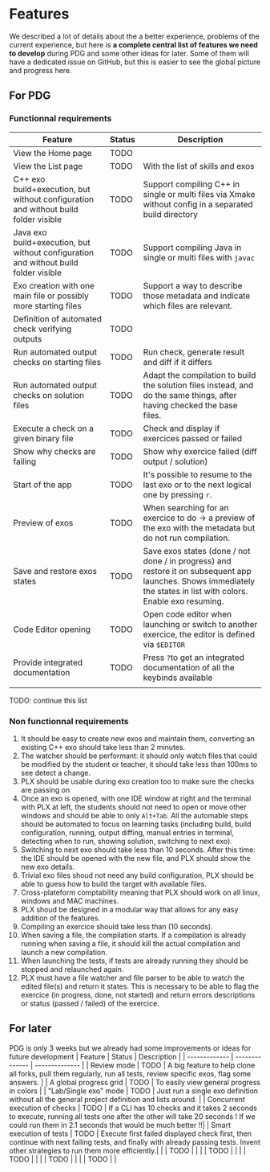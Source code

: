 # Features

We described a lot of details about the a better experience, problems of the current experience, but here is **a complete central list of features we need to develop** during PDG and some other ideas for later. Some of them will have a dedicated issue on GitHub, but this is easier to see the global picture and progress here.

## For PDG
### Functionnal requirements
| Feature                                                                              | Status | Description                                                                                                             |
| ------------------------------------------------------------------------------------ | ------ | ----------------------------------------------------------------------------------------------------------------------- |
| View the Home page                                                                   | TODO   |                                                                                                                         |
| View the List page                                                                   | TODO   | With the list of skills and exos                                                                                        |
| C++ exo build+execution, but without configuration and without build folder visible  | TODO   | Support compiling C++ in single or multi files via Xmake without config in a separated build directory                  |
| Java exo build+execution, but without configuration and without build folder visible | TODO   | Support compiling Java in single or multi files with `javac`                                                            |
| Exo creation with one main file or possibly more starting files                      | TODO   | Support a way to describe those metadata and indicate which files are relevant.                                         |
| Definition of automated check verifying outputs                                      | TODO   |                                                                                                                         |
| Run automated output checks on starting files                                        | TODO   | Run check, generate result and diff if it differs                                                                       |
| Run automated output checks on solution files                                        | TODO   | Adapt the compilation to build the solution files instead, and do the same things, after having checked the base files. |
| Execute a check on a given binary file                                                                   | TODO   | Check and display if exercices passed or failed                                                                         |
| Show why checks are failing | TODO   | Show why exercice failed (diff output / solution)                                                                       |
| Start of the app                                                                  | TODO   | It's possible to resume to the last exo or to the next logical one by pressing `r`. |
| Preview of exos                                                                      | TODO   | When searching for an exercice to do -> a preview of the exo with the metadata but do not run compilation.                      |
| Save and restore exos states                                                               | TODO   | Save exos states (done / not done / in progress) and restore it on subsequent app launches. Shows immediately the states in list with colors. Enable exo resuming.    |
| Code Editor opening                                                                  | TODO   | Open code editor when launching or switch to another exercice, the editor is defined via `$EDITOR`                                                                             |
| Provide integrated documentation                                                     | TODO   | Press `?`to get an integrated documentation of all the keybinds available                              |
|                                                                                      |        |                                                                                                                         |

TODO: continue this list

### Non functionnal requirements
1. It should be easy to create new exos and maintain them, converting an existing C++ exo should take less than 2 minutes.
1. The watcher should be performant: it should only watch files that could be modified by the student or teacher, it should take less than 100ms to see detect a change.
1. PLX should be usable during exo creation too to make sure the checks are passing on
1. Once an exo is opened, with one IDE window at right and the terminal with PLX at left, the students should not need to open or move other windows and should be able to only `Alt+Tab`. All the automable steps should be automated to focus on learning tasks (including build, build configuration, running, output diffing, manual entries in terminal, detecting when to run, showing solution, switching to next exo).
1. Switching to next exo should take less than 10 seconds. After this time: the IDE should be opened with the new file, and PLX should show the new exo details.
1. Trivial exo files shoud not need any build configuration, PLX should be able to guess how to build the target with available files.
1. Cross-plateform comptability meaning that PLX should work on all linux, windows and MAC machines.
1. PLX shoud be designed in a modular way that allows for any easy addition of the features.
1. Compiling an exercice should take less than (10 seconds). 
1. When saving a file, the compilation starts. If a compilation is already running when saving a file, it should kill the actual compilation and launch a new compilation.
1. When launching the tests, if tests are already running they should be stopped and relaunched again.
1. PLX must have a file watcher and file parser to be able to watch the edited file(s) and return it states. This is necessary to be able to flag the exercice (in progress, done, not started) and return errors descriptions or status (passed / failed) of the exercice.

## For later
PDG is only 3 weeks but we already had some improvements or ideas for future development
| Feature | Status | Description |
| ------------- | -------------- | -------------- |
| Review mode | TODO | A big feature to help clone all forks, pull them regularly, run all tests, review specific exos, flag some answers. |
| A global progress grid | TODO | To easily view general progress in colors |
| "Lab/Single exo" mode | TODO | Just run a single exo definition without all the general project definition and lists around. |
| Concurrent execution of checks | TODO | If a CLI has 10 checks and it takes 2 seconds to execute, running all tests one after the other will take 20 seconds ! If we could run them in 2.1 seconds that would be much better !!|
| Smart execution of tests | TODO | Execute first failed displayed check first, then continue with next failing tests, and finally with already passing tests. Invent other strategies to run them more efficiently.|
| | TODO | |
| | TODO | |
| | TODO | |
| | TODO | |
| | TODO | |

